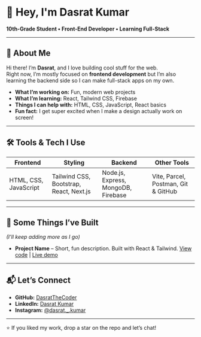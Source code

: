 # 🌟 Hey, I'm Dasrat Kumar

**10th-Grade Student • Front-End Developer • Learning Full-Stack**

---

## 👋 About Me
Hi there! I’m **Dasrat**, and I love building cool stuff for the web.  
Right now, I’m mostly focused on **frontend development** but I’m also learning the backend side so I can make full-stack apps on my own.  

- **What I’m working on:** Fun, modern web projects  
- **What I’m learning:** React, Tailwind CSS, Firebase  
- **Things I can help with:** HTML, CSS, JavaScript, React basics  
- **Fun fact:** I get super excited when I make a design actually work on screen!

---

## 🛠 Tools & Tech I Use
| Frontend | Styling | Backend | Other Tools |
|----------|---------|---------|-------------|
| HTML, CSS, JavaScript | Tailwind CSS, Bootstrap, React, Next.js | Node.js, Express, MongoDB, Firebase | Vite, Parcel, Postman, Git & GitHub |

---

## 🚀 Some Things I’ve Built
*(I’ll keep adding more as I go)*

- **Project Name** – Short, fun description. Built with React & Tailwind. [View code](#) | [Live demo](#)

---

## 📬 Let’s Connect
- **GitHub:** [DasratTheCoder](https://github.com/DasratTheCoder)  
- **LinkedIn:** [Dasrat Kumar](https://www.linkedin.com/in/dasrat-kumar-32b7b534a/)  
- **Instagram:** [@dasrat._.kumar](https://www.instagram.com/dasrat._.kumar/)  

---

⭐ If you liked my work, drop a star on the repo and let’s chat!
